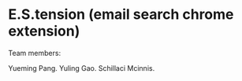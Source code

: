# E.S.tension (email search chrome extension)

Team members:

Yueming Pang. 
Yuling Gao. 
Schillaci Mcinnis. 
